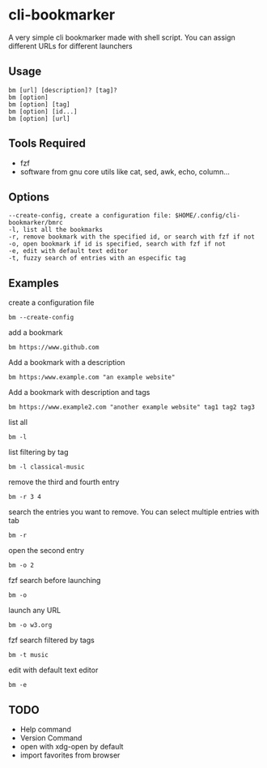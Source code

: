 # cli-bookmarker
A very simple cli bookmarker made with shell script.
You can assign different URLs for different launchers

## Usage
```
bm [url] [description]? [tag]?
bm [option]
bm [option] [tag]
bm [option] [id...]
bm [option] [url]
```

## Tools Required
* fzf
* software from gnu core utils like cat, sed, awk, echo, column...

## Options
```
--create-config, create a configuration file: $HOME/.config/cli-bookmarker/bmrc
-l, list all the bookmarks
-r, remove bookmark with the specified id, or search with fzf if not
-o, open bookmark if id is specified, search with fzf if not 
-e, edit with default text editor
-t, fuzzy search of entries with an especific tag
```

## Examples

create a configuration file
```
bm --create-config
```

add a bookmark
```
bm https://www.github.com
```

Add a bookmark with a description
```
bm https:/www.example.com "an example website"
```

Add a bookmark with description and tags
```
bm https://www.example2.com "another example website" tag1 tag2 tag3
```

list all
```
bm -l
```

list filtering by tag
```
bm -l classical-music
```

remove the third and fourth entry
```
bm -r 3 4
```

search the entries you want to remove. You can select multiple entries with tab
```
bm -r
```

open the second entry
```
bm -o 2
```

fzf search before launching
```
bm -o
```

launch any URL
```
bm -o w3.org
```

fzf search filtered by tags
```
bm -t music
```

edit with default text editor
```
bm -e
```

## TODO

* Help command
* Version Command
* open with xdg-open by default
* import favorites from browser